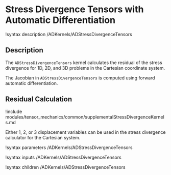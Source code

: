 # Stress Divergence Tensors with Automatic Differentiation

!syntax description /ADKernels/ADStressDivergenceTensors<RESIDUAL>

## Description

The `ADStressDivergenceTensors` kernel calculates the residual of the stress
divergence for 1D, 2D, and 3D problems in the Cartesian coordinate system.

The Jacobian in `ADStressDivergenceTensors` is computed using forward automatic
differentiation.

## Residual Calculation

!include modules/tensor_mechanics/common/supplementalStressDivergenceKernels.md

Either 1, 2, or 3 displacement variables can be used in the stress divergence
calculator for the Cartesian system.

!syntax parameters /ADKernels/ADStressDivergenceTensors<RESIDUAL>

!syntax inputs /ADKernels/ADStressDivergenceTensors<RESIDUAL>

!syntax children /ADKernels/ADStressDivergenceTensors<RESIDUAL>
